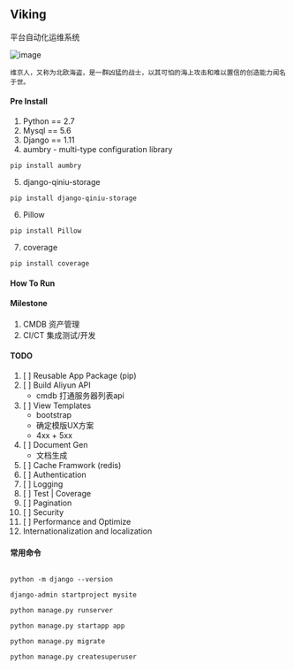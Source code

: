 ## Viking

平台自动化运维系统

![image](http://on7nqcxcq.bkt.clouddn.com/vikings_1200_630.png?imageView2/2/w/100/h/100)

```
维京人，又称为北欧海盗，是一群凶猛的战士，以其可怕的海上攻击和难以置信的创造能力闻名于世。
```

#### Pre Install
1. Python == 2.7
2. Mysql == 5.6
3. Django == 1.11
4. aumbry - multi-type configuration library
```
pip install aumbry
```
5. django-qiniu-storage
```
pip install django-qiniu-storage
```
6. Pillow
```
pip install Pillow
```
7. coverage
```
pip install coverage
```

#### How To Run 

#### Milestone 
1. CMDB 资产管理
2. CI/CT 集成测试/开发

#### TODO
1. [ ] Reusable App Package (pip)
2. [ ] Build Aliyun API    
    - cmdb 打通服务器列表api
3. [ ] View Templates
    - bootstrap 
    - 确定模版UX方案
    - 4xx + 5xx
4. [ ] Document Gen
    - 文档生成
5. [ ] Cache Framwork (redis) 
6. [ ] Authentication
7. [ ] Logging
8. [ ] Test | Coverage
9. [ ] Pagination
10. [ ] Security
11. [ ] Performance and Optimize
12. Internationalization and localization

#### 常用命令
```

python -m django --version

django-admin startproject mysite

python manage.py runserver

python manage.py startapp app

python manage.py migrate

python manage.py createsuperuser

```
